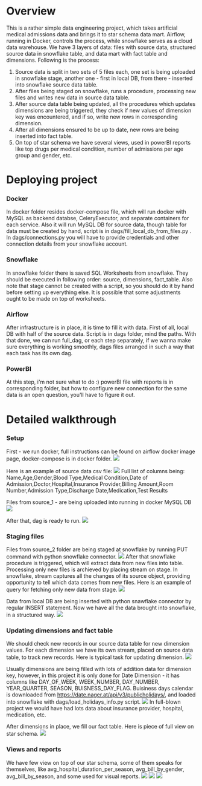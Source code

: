 # Overview

This is a rather simple data engineering project, which takes artificial medical admissions data and brings it to star schema data mart. Airflow, running in Docker, controls the process, while snowflake serves as a cloud data warehouse. We have 3 layers of data: files with source data, structured source data in snowflake table, and data mart with fact table and dimensions.
Following is the process:
1) Source data is split in two sets of 5 files each, one set is being uploaded in snowflake stage, another one - first in local DB, from there - inserted into snowflake source data table. 
2) After files being staged on snowflake, runs a procedure, processing new files and writes new data in source data table. 
3) After source data table being updated, all the procedures which updates dimensions are being triggered, they check if new values of dimension key was encountered, and if so, write new rows in corresponding dimension.
4) After all dimensions ensured to be up to date, new rows are being inserted into fact table.
5) On top of star schema we have several views, used in powerBI reports like top drugs per medical condition, number of admissions per age group and gender, etc.


# Deploying project 

### Docker
In docker folder resides docker-compose file, which will run docker with MySQL as backend databse, CeleryExecutor, and separate containers for each service. Also it will run MySQL DB for source data, though table for data must be created by hand, script is in dags/fill_local_db_from_files.py . 
In dags/connections.py you will have to provide credentials and other connection details from your snowflake account.

### Snowflake
In snowflake folder there is saved SQL Worksheets from snowflake. They should be executed in following order: source, dimensions, fact_table. Also note that stage cannot be created with a script, so you should do it by hand before setting up everything else. It is possible that some adjustments ought to be made on top of worksheets. 

### Airflow 
After infrastructure is in place, it is time to fill it with data. First of all, local DB with half of the source data. Script is in dags folder, mind the paths. 
With that done, we can run full_dag, or each step separately, if we wanna make sure everything is working smoothly, dags files arranged in such a way that each task has its own dag.

### PowerBI
At this step, i'm not sure what to do :) powerBI file with reports is in corresponding folder, but how to configure new connection for the same data is an open question, you'll have to figure it out.


# Detailed walkthrough

### Setup
First - we run docker, full instructions can be found on airflow docker image page, docker-compose is in docker folder.
![](/screenshots/3_docker_project.png)

Here is an example of source data csv file:
![](/screenshots/1_source_data_sf_short.png)
Full list of columns being: Name,Age,Gender,Blood Type,Medical Condition,Date of Admission,Doctor,Hospital,Insurance Provider,Billing Amount,Room Number,Admission Type,Discharge Date,Medication,Test Results

Files from source_1 - are being uploaded into running in docker MySQL DB
![](/screenshots/4_local_db.png)

After that, dag is ready to run. 
![](/screenshots/5_dag.png)

### Staging files
Files from source_2 folder are being staged at snowflake by running PUT command with python snowflake connector.
![](/screenshots/2_sf_stage.png)
After that snowflake procedure is triggered, which will extract data from new files into table. Processing only new files is archieved by placing stream on stage. In snowflake, stream captures all the changes of its source object, providing opportunity to tell which data comes from new files. 
Here is an example of query for fetching only new data from stage.
![](/screenshots/6_stream_join.png)

Data from local DB are being inserted with python snawflake connector by regular INSERT statement.
Now we have all the data brought into snowflake, in a structured way.
![](/screenshots/7_source_data_table.png)


### Updating dimensions and fact table
We should check new records in our source data table for new dimension values. For each dimension we have its own stream, placed on source data table, to track new records. Here is typical task for updating dimension.
![](/screenshots/8_update_task.png)

Usually dimensions are being filled with lots of addition data for dimension key, however, in this project it is only done for Date Dimension - it has columns like DAY_OF_WEEK, WEEK_NUMBER, DAY_NUMBER, YEAR_QUARTER, SEASON, BUISNESS_DAY_FLAG. Buisiness days calendar is downloaded from https://date.nager.at/api/v3/publicholidays/, and loaded into snowflake with dags/load_holidays_info.py script.
![](/screenshots/9_date_dim.png)
In full-blown project we would have had lots data about insurance provider, hospital, medication, etc.

After dimensions in place, we fill our fact table. Here is piece of full view on star schema.
![](/screenshots/10_fact_table.png)


### Views and reports
We have few view on top of our star schema, some of them speaks for themselves, like avg_hospital_duration_per_season, avg_bill_by_gender, avg_bill_by_season, and some used for visual reports.
![](/screenshots/11_report1.png)
![](/screenshots/11_report2.png)
![](/screenshots/11_report3.png)
